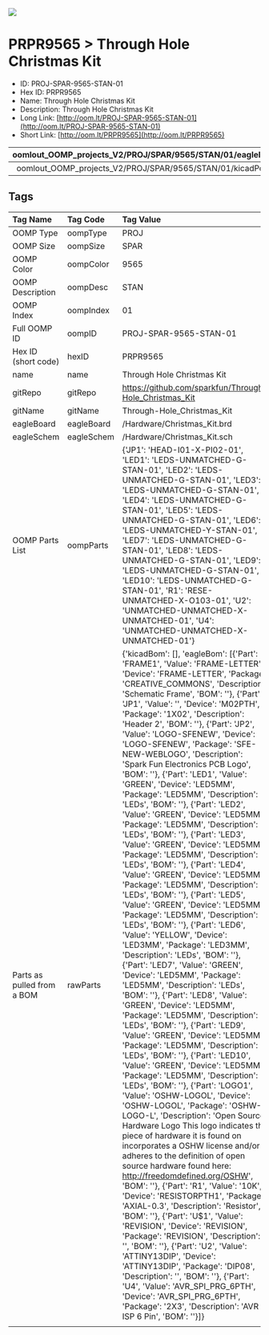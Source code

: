 


  
![][im]
# PRPR9565 > Through Hole Christmas Kit

- ID: PROJ-SPAR-9565-STAN-01
- Hex ID: PRPR9565
- Name: Through Hole Christmas Kit
- Description: Through Hole Christmas Kit
- Long Link: [http://oom.lt/PROJ-SPAR-9565-STAN-01](http://oom.lt/PROJ-SPAR-9565-STAN-01)
- Short Link: [http://oom.lt/PRPR9565](http://oom.lt/PRPR9565)
  

|oomlout_OOMP_projects_V2/PROJ/SPAR/9565/STAN/01/eagleImage.png|oomlout_OOMP_projects_V2/PROJ/SPAR/9565/STAN/01/eagleSchemImage.png|oomlout_OOMP_projects_V2/PROJ/SPAR/9565/STAN/01/kicadPcb3dFront.png|oomlout_OOMP_projects_V2/PROJ/SPAR/9565/STAN/01/kicadPcb3dBack.png|
| :---: | :---: | :---: | :---: |
|oomlout_OOMP_projects_V2/PROJ/SPAR/9565/STAN/01/kicadPcb3d.png||||

## Tags
  

|Tag Name|Tag Code|Tag Value|
| :--- | :--- | :--- |
|OOMP Type|oompType|PROJ|
|OOMP Size|oompSize|SPAR|
|OOMP Color|oompColor|9565|
|OOMP Description|oompDesc|STAN|
|OOMP Index|oompIndex|01|
|Full OOMP ID|oompID|PROJ-SPAR-9565-STAN-01|
|Hex ID (short code)|hexID|PRPR9565|
|name|name|Through Hole Christmas Kit|
|gitRepo|gitRepo|https://github.com/sparkfun/Through-Hole_Christmas_Kit|
|gitName|gitName|Through-Hole_Christmas_Kit|
|eagleBoard|eagleBoard|/Hardware/Christmas_Kit.brd|
|eagleSchem|eagleSchem|/Hardware/Christmas_Kit.sch|
|OOMP Parts List|oompParts|{'JP1': 'HEAD-I01-X-PI02-01', 'LED1': 'LEDS-UNMATCHED-G-STAN-01', 'LED2': 'LEDS-UNMATCHED-G-STAN-01', 'LED3': 'LEDS-UNMATCHED-G-STAN-01', 'LED4': 'LEDS-UNMATCHED-G-STAN-01', 'LED5': 'LEDS-UNMATCHED-G-STAN-01', 'LED6': 'LEDS-UNMATCHED-Y-STAN-01', 'LED7': 'LEDS-UNMATCHED-G-STAN-01', 'LED8': 'LEDS-UNMATCHED-G-STAN-01', 'LED9': 'LEDS-UNMATCHED-G-STAN-01', 'LED10': 'LEDS-UNMATCHED-G-STAN-01', 'R1': 'RESE-UNMATCHED-X-O103-01', 'U2': 'UNMATCHED-UNMATCHED-X-UNMATCHED-01', 'U4': 'UNMATCHED-UNMATCHED-X-UNMATCHED-01'}|
|Parts as pulled from a BOM|rawParts|{'kicadBom': [], 'eagleBom': [{'Part': 'FRAME1', 'Value': 'FRAME-LETTER', 'Device': 'FRAME-LETTER', 'Package': 'CREATIVE_COMMONS', 'Description': 'Schematic Frame', 'BOM': ''}, {'Part': 'JP1', 'Value': '', 'Device': 'M02PTH', 'Package': '1X02', 'Description': 'Header 2', 'BOM': ''}, {'Part': 'JP2', 'Value': 'LOGO-SFENEW', 'Device': 'LOGO-SFENEW', 'Package': 'SFE-NEW-WEBLOGO', 'Description': 'Spark Fun Electronics PCB Logo', 'BOM': ''}, {'Part': 'LED1', 'Value': 'GREEN', 'Device': 'LED5MM', 'Package': 'LED5MM', 'Description': 'LEDs', 'BOM': ''}, {'Part': 'LED2', 'Value': 'GREEN', 'Device': 'LED5MM', 'Package': 'LED5MM', 'Description': 'LEDs', 'BOM': ''}, {'Part': 'LED3', 'Value': 'GREEN', 'Device': 'LED5MM', 'Package': 'LED5MM', 'Description': 'LEDs', 'BOM': ''}, {'Part': 'LED4', 'Value': 'GREEN', 'Device': 'LED5MM', 'Package': 'LED5MM', 'Description': 'LEDs', 'BOM': ''}, {'Part': 'LED5', 'Value': 'GREEN', 'Device': 'LED5MM', 'Package': 'LED5MM', 'Description': 'LEDs', 'BOM': ''}, {'Part': 'LED6', 'Value': 'YELLOW', 'Device': 'LED3MM', 'Package': 'LED3MM', 'Description': 'LEDs', 'BOM': ''}, {'Part': 'LED7', 'Value': 'GREEN', 'Device': 'LED5MM', 'Package': 'LED5MM', 'Description': 'LEDs', 'BOM': ''}, {'Part': 'LED8', 'Value': 'GREEN', 'Device': 'LED5MM', 'Package': 'LED5MM', 'Description': 'LEDs', 'BOM': ''}, {'Part': 'LED9', 'Value': 'GREEN', 'Device': 'LED5MM', 'Package': 'LED5MM', 'Description': 'LEDs', 'BOM': ''}, {'Part': 'LED10', 'Value': 'GREEN', 'Device': 'LED5MM', 'Package': 'LED5MM', 'Description': 'LEDs', 'BOM': ''}, {'Part': 'LOGO1', 'Value': 'OSHW-LOGOL', 'Device': 'OSHW-LOGOL', 'Package': 'OSHW-LOGO-L', 'Description': 'Open Source Hardware Logo This logo indicates the piece of hardware it is found on incorporates a OSHW license and/or adheres to the definition of open source hardware found here: http://freedomdefined.org/OSHW', 'BOM': ''}, {'Part': 'R1', 'Value': '10K', 'Device': 'RESISTORPTH1', 'Package': 'AXIAL-0.3', 'Description': 'Resistor', 'BOM': ''}, {'Part': 'U$1', 'Value': 'REVISION', 'Device': 'REVISION', 'Package': 'REVISION', 'Description': '', 'BOM': ''}, {'Part': 'U2', 'Value': 'ATTINY13DIP', 'Device': 'ATTINY13DIP', 'Package': 'DIP08', 'Description': '', 'BOM': ''}, {'Part': 'U4', 'Value': 'AVR_SPI_PRG_6PTH', 'Device': 'AVR_SPI_PRG_6PTH', 'Package': '2X3', 'Description': 'AVR ISP 6 Pin', 'BOM': ''}]}|
||||



[im]: PROJ/SPAR/9565/STAN/01/kicadPcb3d_450.png

